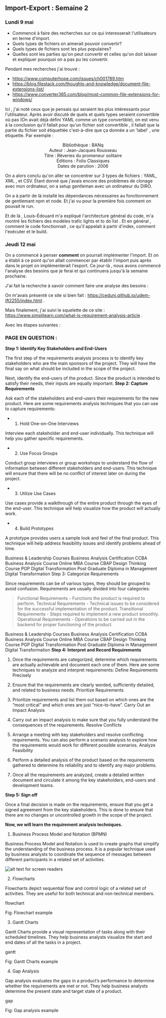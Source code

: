 ## Import-Export : Semaine 2

### Lundi 9 mai

- Commencé à faire des recherches sur ce qui interesserait l'utilisateurs en terme d'import. 
- Quels types de fichiers on aimerait pouvoir convertir? 
- Quels types de fichiers sont les plus populaires? 
- Quelles sont les parties qu'on peut convertir et celles qu'on doit laisser et expliquer pourquoi on a pas pu les convertir. 

Pendant mes recherches j'ai trouvé : 

- https://www.computerhope.com/issues/ch001789.htm
- https://blog.filestack.com/thoughts-and-knowledge/document-file-extensions-list/
- https://www.converter365.com/blog/most-common-file-extensions-for-windows/


Ici , j'ai noté ceux que je pensais qui seraient les plus intéressants pour l'utilisateur. 
Après avoir discuté de quels et quels types seraient convertible où pas (On avait déjà défini YAML comme un type convertible), on est venu à la conclusion qu'il fallait pour qu'un fichier soit convertible , il fallait que la partie du fichier soit étiquettée c'est-à-dire que ça donnée a un 'label' , une étiquette. Par exemple : 

<p align="center">
    Bibliothèque : BANq <br>
	Auteur : Jean-Jacques Rousseau  <br>
	Titre : Rêveries du promeneur solitaire  <br>
	Éditions : Folio Classiques     <br>
	Dates de parution : 2006  <br>
</p>




On a alors conclu qu'on aller se concentrer sur 3 types de fichiers : YAML, XML , et CSV. Étant donné que j'avais encore des problèmes de clonage avec mon ordinateur, on a setup gentleman avec un ordinateur du DIRO. 

On a à partir de là installé les dépendances nécessaires au fonctionnement de gentlemant npm et node. Et j'ai vu pour la première fois comment on pouvait le run.

Et de là , Louis-Édouard m'a expliqué l'architecture général du code, m'a montré les fichiers des modèles trafic lights et to do list . Et en général , comment le code fonctionnait , ce qu'il appelait à partir d'index, comment l'exécuter et le build. 

### Jeudi 12 mai

On a commencé à penser **comment** on pourrait implémenter l'import. Et on a établi à ce point qu'on allait commencer par établir l'import puis après dans le projet on implémenterait l'export. Ce jour-là , nous avons commencé l'analyse des besoins que je ferai et qui continuera jusqu'à la semaine prochaine. 

J'ai fait la recherche à savoir comment faire une analyse des besoins : 

On m'avais présenté ce site si bien fait : https://ceduni.github.io/udem-ift2255/index.html . 

Mais finalement, j'ai suivi le squelette de ce site : https://www.simplilearn.com/what-is-requirement-analysis-article . 

Avec les étapes suivantes : 

### PAGE EN QUESTION :

**Step 1: Identify Key Stakeholders and End-Users**

The first step of the requirements analysis process is to identify key stakeholders who are the main sponsors of the project. They will have the final say on what should be included in the scope of the project. 

Next, identify the end-users of the product. Since the product is intended to satisfy their needs, their inputs are equally important. 
**Step 2: Capture Requirements**

Ask each of the stakeholders and end-users their requirements for the new product. Here are some requirements analysis techniques that you can use to capture requirements:
- 1. Hold One-on-One Interviews

Interview each stakeholder and end-user individually. This technique will help you gather specific requirements.
- 2. Use Focus Groups

Conduct group interviews or group workshops to understand the flow of information between different stakeholders and end-users. This technique will ensure that there will be no conflict of interest later on during the project.
- 3. Utilize Use Cases

Use cases provide a walkthrough of the entire product through the eyes of the end-user. This technique will help visualize how the product will actually work.
- 4. Build Prototypes

A prototype provides users a sample look and feel of the final product. This technique will help address feasibility issues and identify problems ahead of time.

Business & Leadership Courses
Business Analysis Certification 	CCBA 	Business Analysis Course
Online MBA Course 	CBAP 	Design Thinking Course
PGP Digital Transformation 	Post Graduate Diploma in Management 	Digital Transformation
Step 3: Categorize Requirements

Since requirements can be of various types, they should be grouped to avoid confusion. Requirements are usually divided into four categories:

> Functional Requirements - Functions the product is required to perform.
> Technical Requirements - Technical issues to be considered for the successful implementation of the product.
> Transitional Requirements - Steps required to implement a new product smoothly.
> Operational Requirements - Operations to be carried out in the backend for proper functioning of the product.

Business & Leadership Courses
Business Analysis Certification 	CCBA 	Business Analysis Course
Online MBA Course 	CBAP 	Design Thinking Course
PGP Digital Transformation 	Post Graduate Diploma in Management 	Digital Transformation
**Step 4: Interpret and Record Requirements**

1. Once the requirements are categorized, determine which requirements are actually achievable and document each one of them. Here are some techniques to analyze and interpret requirements:
Define Requirements Precisely

2. Ensure that the requirements are clearly worded, sufficiently detailed, and related to business needs.
Prioritize Requirements

3. Prioritize requirements and list them out based on which ones are the “most critical” and which ones are just “nice-to-have”.
Carry Out an Impact Analysis

4. Carry out an impact analysis to make sure that you fully understand the consequences of the requirements.
Resolve Conflicts

5. Arrange a meeting with key stakeholders and resolve conflicting requirements. You can also perform a scenario analysis to explore how the requirements would work for different possible scenarios.
Analyze Feasibility

6. Perform a detailed analysis of the product based on the requirements gathered to determine its reliability and to identify any major problems.

7. Once all the requirements are analyzed, create a detailed written document and circulate it among the key stakeholders, end-users and development teams.

**Step 5: Sign off**

Once a final decision is made on the requirements, ensure that you get a signed agreement from the key stakeholders. This is done to ensure that there are no changes or uncontrolled growth in the scope of the project.

**Now, we will learn the requirement analysis techniques.**

1. Business Process Model and Notation (BPMN)

Business Process Model and Notation is used to create graphs that simplify the understanding of the business process. It is a popular technique used by business analysts to coordinate the sequence of messages between different participants in a related set of activities.


![alt text for screen readers](bpmn.PNG "Fig: BPMN example")

2. Flowcharts

Flowcharts depict sequential flow and control logic of a related set of activities. They are useful for both technical and non-technical members. 

flowchart

Fig: Flowchart example

3. Gantt Charts

Gantt Charts provide a visual representation of tasks along with their scheduled timelines. They help business analysts visualize the start and end dates of all the tasks in a project.

gantt

Fig: Gantt Charts example

4. Gap Analysis

Gap analysis evaluates the gaps in a product’s performance to determine whether the requirements are met or not. They help business analysts determine the present state and target state of a product.

gap

Fig: Gap analysis example
